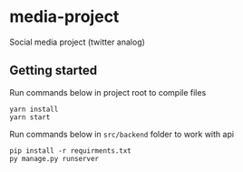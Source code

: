 # media-project
Social media project (twitter analog)

## Getting started
Run commands below in project root to compile files

```
yarn install
yarn start
```

Run commands below in `src/backend` folder to work with api

```
pip install -r requirments.txt
py manage.py runserver
```
